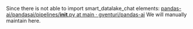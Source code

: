 Since there is not able to import smart_datalake_chat elements: [pandas-ai/pandasai/pipelines/__init__.py at main · gventuri/pandas-ai](https://github.com/gventuri/pandas-ai/blob/main/pandasai/pipelines/__init__.py)
We will manually maintain here.